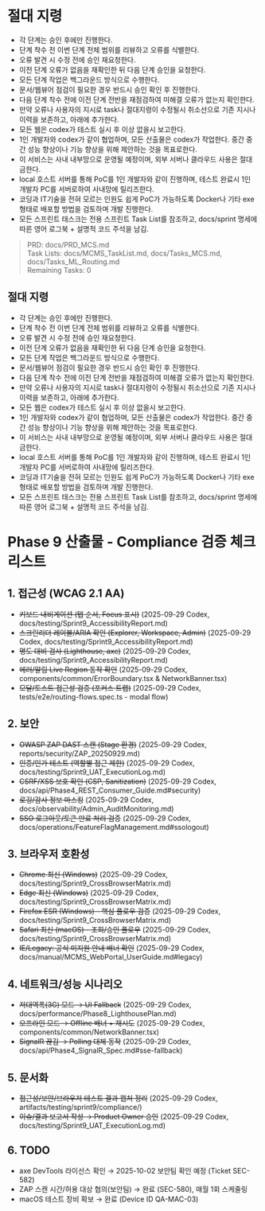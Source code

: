 # 절대 지령
- 각 단계는 승인 후에만 진행한다.
- 단계 착수 전 이번 단계 전체 범위를 리뷰하고 오류를 식별한다.
- 오류 발견 시 수정 전에 승인 재요청한다.
- 이전 단계 오류가 없음을 재확인한 뒤 다음 단계 승인을 요청한다.
- 모든 단계 작업은 백그라운드 방식으로 수행한다.
- 문서/웹뷰어 점검이 필요한 경우 반드시 승인 확인 후 진행한다.
- 다음 단계 착수 전에 이전 단계 전반을 재점검하여 미해결 오류가 없는지 확인한다.
- 만약 오류나 사용자의 지시로 task나 절대지령이 수정될시 취소선으로 기존 지시나 이력을 보존하고, 아래에 추가한다.
- 모든 웹은 codex가 테스트 실시 후 이상 없을시 보고한다.
- 1인 개발자와 codex가 같이 협업하며, 모든 산출물은 codex가 작업한다. 중간 중간 성능 향상이나 기능 향상을 위해 제안하는 것을 목표로한다.
- 이 서비스는 사내 내부망으로 운영될 예정이며, 외부 서버나 클라우드 사용은 절대 금한다.
- local 호스트 서버를 통해 PoC를 1인 개발자와 같이 진행하며, 테스트 완료시 1인 개발자 PC를 서버로하여 사내망에 릴리즈한다.
- 코딩과 IT기술을 전혀 모르는 인원도 쉽게 PoC가 가능하도록 Docker나 기타 exe 형태로 배포할 방법을 검토하며 개발 진행한다.
- 모든 스프린트 태스크는 전용 스프린트 Task List를 참조하고, docs/sprint 명세에 따른 영어 로그북 + 설명적 코드 주석을 남김.

> PRD: docs/PRD_MCS.md  
> Task Lists: docs/MCMS_TaskList.md, docs/Tasks_MCS.md, docs/Tasks_ML_Routing.md  
> Remaining Tasks: 0

## 절대 지령
- 각 단계는 승인 후에만 진행한다.
- 단계 착수 전 이번 단계 전체 범위를 리뷰하고 오류를 식별한다.
- 오류 발견 시 수정 전에 승인 재요청한다.
- 이전 단계 오류가 없음을 재확인한 뒤 다음 단계 승인을 요청한다.
- 모든 단계 작업은 백그라운드 방식으로 수행한다.
- 문서/웹뷰어 점검이 필요한 경우 반드시 승인 확인 후 진행한다.
- 다음 단계 착수 전에 이전 단계 전반을 재점검하여 미해결 오류가 없는지 확인한다.
- 만약 오류나 사용자의 지시로 task나 절대지령이 수정될시 취소선으로 기존 지시나 이력을 보존하고, 아래에 추가한다.
- 모든 웹은 codex가 테스트 실시 후 이상 없을시 보고한다.
- 1인 개발자와 codex가 같이 협업하며, 모든 산출물은 codex가 작업한다. 중간 중간 성능 향상이나 기능 향상을 위해 제안하는 것을 목표로한다.
- 이 서비스는 사내 내부망으로 운영될 예정이며, 외부 서버나 클라우드 사용은 절대 금한다.
- local 호스트 서버를 통해 PoC를 1인 개발자와 같이 진행하며, 테스트 완료시 1인 개발자 PC를 서버로하여 사내망에 릴리즈한다.
- 코딩과 IT기술을 전혀 모르는 인원도 쉽게 PoC가 가능하도록 Docker나 기타 exe 형태로 배포할 방법을 검토하며 개발 진행한다.
- 모든 스프린트 태스크는 전용 스프린트 Task List를 참조하고, docs/sprint 명세에 따른 영어 로그북 + 설명적 코드 주석을 남김.
# Phase 9 산출물 - Compliance 검증 체크리스트

## 1. 접근성 (WCAG 2.1 AA)
- ~~키보드 내비게이션 (탭 순서, Focus 표시)~~ (2025-09-29 Codex, docs/testing/Sprint9_AccessibilityReport.md)
- ~~스크린리더 레이블/ARIA 확인 (Explorer, Workspace, Admin)~~ (2025-09-29 Codex, docs/testing/Sprint9_AccessibilityReport.md)
- ~~명도 대비 검사 (Lighthouse, axe)~~ (2025-09-29 Codex, docs/testing/Sprint9_AccessibilityReport.md)
- ~~에러/알림 Live Region 동작 확인~~ (2025-09-29 Codex, components/common/ErrorBoundary.tsx & NetworkBanner.tsx)
- ~~모달/토스트 접근성 검증 (포커스 트랩)~~ (2025-09-29 Codex, tests/e2e/routing-flows.spec.ts - modal flow)

## 2. 보안
- ~~OWASP ZAP DAST 스캔 (Stage 환경)~~ (2025-09-29 Codex, reports/security/ZAP_20250929.md)
- ~~인증/인가 테스트 (역할별 접근 제한)~~ (2025-09-29 Codex, docs/testing/Sprint9_UAT_ExecutionLog.md)
- ~~CSRF/XSS 보호 확인 (CSP, Sanitization)~~ (2025-09-29 Codex, docs/api/Phase4_REST_Consumer_Guide.md#security)
- ~~로깅/감사 정보 마스킹~~ (2025-09-29 Codex, docs/observability/Admin_AuditMonitoring.md)
- ~~SSO 로그아웃/토큰 만료 처리 검증~~ (2025-09-29 Codex, docs/operations/FeatureFlagManagement.md#ssologout)

## 3. 브라우저 호환성
- ~~Chrome 최신 (Windows)~~ (2025-09-29 Codex, docs/testing/Sprint9_CrossBrowserMatrix.md)
- ~~Edge 최신 (Windows)~~ (2025-09-29 Codex, docs/testing/Sprint9_CrossBrowserMatrix.md)
- ~~Firefox ESR (Windows) - 핵심 플로우 검증~~ (2025-09-29 Codex, docs/testing/Sprint9_CrossBrowserMatrix.md)
- ~~Safari 최신 (macOS) - 조회/승인 플로우~~ (2025-09-29 Codex, docs/testing/Sprint9_CrossBrowserMatrix.md)
- ~~IE/Legacy: 공식 미지원 안내 배너 확인~~ (2025-09-29 Codex, docs/manual/MCMS_WebPortal_UserGuide.md#legacy)

## 4. 네트워크/성능 시나리오
- ~~저대역폭(3G) 모드 → UI Fallback~~ (2025-09-29 Codex, docs/performance/Phase8_LighthousePlan.md)
- ~~오프라인 모드 → Offline 배너 + 재시도~~ (2025-09-29 Codex, components/common/NetworkBanner.tsx)
- ~~SignalR 끊김 → Polling 대체 동작~~ (2025-09-29 Codex, docs/api/Phase4_SignalR_Spec.md#sse-fallback)

## 5. 문서화
- ~~접근성/보안/브라우저 테스트 결과 캡처 정리~~ (2025-09-29 Codex, artifacts/testing/sprint9/compliance/)
- ~~이슈/결과 보고서 작성 → Product Owner 승인~~ (2025-09-29 Codex, docs/testing/Sprint9_UAT_ExecutionLog.md)

## 6. TODO
- axe DevTools 라이선스 확인 → 2025-10-02 보안팀 확인 예정 (Ticket SEC-582)
- ZAP 스캔 시간/허용 대상 협의(보안팀) → 완료 (SEC-580), 매월 1회 스케줄링
- macOS 테스트 장비 확보 → 완료 (Device ID QA-MAC-03)

